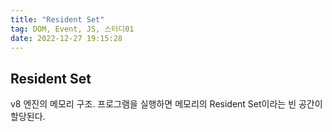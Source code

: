 ```yaml
---
title: "Resident Set"
tag: DOM, Event, JS, 스터디01
date: 2022-12-27 19:15:28
---
```


## Resident Set
v8 엔진의 메모리 구조. 프로그램을 실행하면 메모리의 Resident Set이라는 빈 공간이 할당된다.